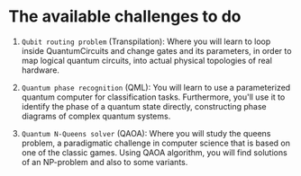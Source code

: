# The available challenges to do

1. `Qubit routing problem` (Transpilation): Where you will learn to loop inside QuantumCircuits and change gates and its parameters,
 in order to  map logical quantum circuits, into actual physical topologies of real hardware.

2. `Quantum phase recognition` (QML): You will learn to use a parameterized quantum computer for classification tasks. Furthermore,
you'll use it to identify the phase of a quantum state directly, constructing phase diagrams of complex quantum systems.

3. `Quantum N-Queens solver` (QAOA): Where you will study the queens problem, a paradigmatic challenge in computer science that is based on one of the classic games. Using QAOA algorithm, you will find solutions of an NP-problem and also to some variants.
